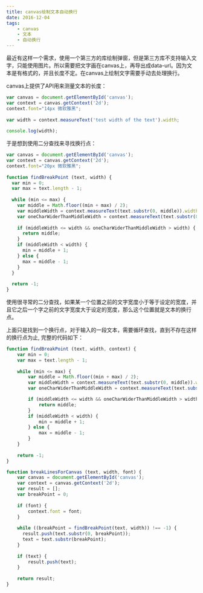 ```yaml
---
title: canvas绘制文本自动换行
date: 2016-12-04
tags:
    - canvas
    - 文本
    - 自动换行
---
```

最近有这样一个需求，使用一个第三方的库绘制弹窗，但是第三方库不支持输入文字，只能使用图片。所以需要把文字画在canvas上，再导出成data-url。因为文本是有格式的，并且长度不定。在canvas上绘制文字需要手动去处理换行。

canvas上提供了API用来测量文本的长度：
``` javascript
var canvas = document.getElementById('canvas');
var context = canvas.getContext('2d');
context.font="14px 微软雅黑";
    
var width = context.measureText('test width of the text').width;
    
console.log(width);
```

于是想到使用二分查找来寻找换行点：<!-- more -->
``` javascript
var canvas = document.getElementById('canvas');
var context = canvas.getContext('2d');
context.font="20px 微软雅黑";
    
function findBreakPoint (text, width) {
  var min = 0;
  var max = text.length - 1;
    
  while (min <= max) {
    var middle = Math.floor((min + max) / 2);
    var middleWidth = context.measureText(text.substr(0, middle)).width;
    var oneCharWiderThanMiddleWidth = context.measureText(text.substr(0, middle + 1)).width;
    
    if (middleWidth <= width && oneCharWiderThanMiddleWidth > width) {
      return middle;
    }
    if (middleWidth < width) {
      min = middle + 1;
    } else {
      max = middle - 1;
    }
  }
    
  return -1;
}
```
使用很寻常的二分查找，如果某一个位置之前的文字宽度小于等于设定的宽度，并且它之后一个字之前的文字宽度大于设定的宽度，那么这个位置就是文本的换行点。

上面只是找到一个换行点，对于输入的一段文本，需要循环查找，直到不存在这样的换行点为止, 完整的代码如下：
``` javascript
function findBreakPoint (text, width, context) {
    var min = 0;
    var max = text.length - 1;
    
    while (min <= max) {
        var middle = Math.floor((min + max) / 2);
        var middleWidth = context.measureText(text.substr(0, middle)).width;
        var oneCharWiderThanMiddleWidth = context.measureText(text.substr(0, middle + 1)).width;

        if (middleWidth <= width && oneCharWiderThanMiddleWidth > width) {
            return middle;
        }
        if (middleWidth < width) {
            min = middle + 1;
        } else {
            max = middle - 1;
        }
    }
    
    return -1;
}

function breakLinesForCanvas (text, width, font) {
    var canvas = document.getElementById('canvas');
    var context = canvas.getContext('2d');
    var result = [];
    var breakPoint = 0;
    
    if (font) {
        context.font = font;
    }
    
    while ((breakPoint = findBreakPoint(text, width)) !== -1) {
      result.push(text.substr(0, breakPoint));
      text = text.substr(breakPoint);
    }
    
    if (text) {
        result.push(text);
    }
    
    return result;
}
```